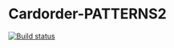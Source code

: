# Cardorder-PATTERNS2

[![Build status](https://ci.appveyor.com/api/projects/status/5rgwqpiiqmbdawm3?svg=true)](https://ci.appveyor.com/project/dashaboog/cardorder-patterns2)
